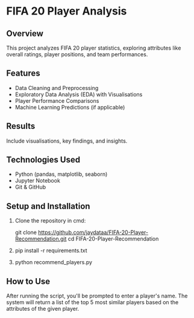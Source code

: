 # FIFA 20 Player Analysis

## Overview
This project analyzes FIFA 20 player statistics, exploring attributes like overall ratings, player positions, and team performances.

## Features
- Data Cleaning and Preprocessing
- Exploratory Data Analysis (EDA) with Visualisations
- Player Performance Comparisons
- Machine Learning Predictions (if applicable)

## Results
Include visualisations, key findings, and insights.

## Technologies Used
- Python (pandas, matplotlib, seaborn)
- Jupyter Notebook
- Git & GitHub

## Setup and Installation
1. Clone the repository in cmd:

   git clone https://github.com/jaydataa/FIFA-20-Player-Recommendation.git
   cd FIFA-20-Player-Recommendation

2. pip install -r requirements.txt

3. python recommend_players.py

## How to Use
After running the script, you'll be prompted to enter a player's name.
The system will return a list of the top 5 most similar players based on the attributes of the given player.

